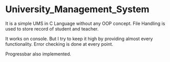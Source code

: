# University_Management_System

It is a simple UMS in C Language without any OOP concept. File Handling is used to store record of student and teacher.

It works on console. But I try to keep it high by providing almost every functionality. Error checking is done at every point.

Progressbar also implemented.

